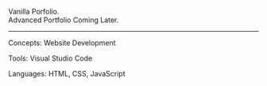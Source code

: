 Vanilla Porfolio.     
Advanced Portfolio Coming Later.

-----------------------------------------------------------------------------------------------  
Concepts: Website Development

Tools: Visual Studio Code

Languages: HTML, CSS, JavaScript
